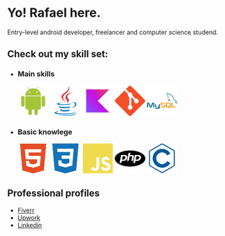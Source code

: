 <!--- 👋 Hi, I’m @Tesla-J
- 👀 I’m interested in Android programming, but I like to learn different skills, like web, Operating Systems, etc.
- 🌱 I’m currently learning data structure and algorithms to increase the efficiency of my algorithms.
- 💞️ I’m looking to collaborate on Android apps projects.
- 📫 How to reach me [Upwork](https://www.upwork.com/o/profiles/users/~01e3c18defcdbc0280/) -->

<!---
Tesla-J/Tesla-J is a ✨ special ✨ repository because its `README.md` (this file) appears on your GitHub profile.
You can click the Preview link to take a look at your changes.
--->

# Yo! Rafael here.

Entry-level android developer, freelancer and computer science studend.

## Check out my skill set:

- ### Main skills

  <section>
    <img alt="Android" width="70" src="https://github.com/devicons/devicon/blob/master/icons/android/android-plain.svg" />
    <img alt="Java" width="70" src="https://github.com/devicons/devicon/blob/master/icons/java/java-original.svg" />
    <img alt="Kotlin" width="70" src="https://github.com/devicons/devicon/blob/master/icons/kotlin/kotlin-original.svg" />
    <img alt="Git" width="70" src="https://github.com/devicons/devicon/blob/master/icons/git/git-original.svg" />
    <img alt="MySQL" width="70" src="https://github.com/devicons/devicon/blob/master/icons/mysql/mysql-original-wordmark.svg" />
  </section>

- ### Basic knowlege

  <section>
    <img alt="HTML5" width="70" src="https://github.com/devicons/devicon/blob/master/icons/html5/html5-plain.svg" />
    <img alt="CSS3" width="70" src="https://github.com/devicons/devicon/blob/master/icons/css3/css3-plain.svg" />
    <img alt="JavaScript" width="70" src="https://github.com/devicons/devicon/blob/master/icons/javascript/javascript-plain.svg" />
    <img alt="PHP" width="70" src="https://github.com/devicons/devicon/blob/master/icons/php/php-plain.svg" />
    <img alt="C" width="70" src="https://github.com/devicons/devicon/blob/master/icons/c/c-line.svg" />
  </section>

## Professional profiles

- [Fiverr](https://www.fiverr.com/users/rafaelmarcos19)
- [Upwork](https://www.upwork.com/freelancers/~01e3c18defcdbc0280)
- [Linkedin](https://www.linkedin.com/in/rafael-marcos-41259a21b)
